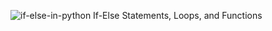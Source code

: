 ![if-else-in-python](https://github.com/El-gibbor/alx-higher_level_programming/assets/107848793/4ecb7b5b-f6cd-44b5-8d78-8a0c58d478fe)
If-Else Statements, Loops, and Functions  
